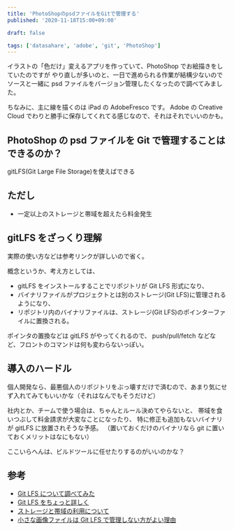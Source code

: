 ```yaml
---
title: 'PhotoShopのpsdファイルをGitで管理する'
published: '2020-11-18T15:00+09:00'

draft: false

tags: ['datasahare', 'adobe', 'git', 'PhotoShop']
---
```


イラストの「色だけ」変えるアプリを作っていて、PhotoShop でお絵描きをしていたのですが
やり直しが多いのと、一日で進められる作業が結構少ないので
ソースと一緒に psd ファイルをバージョン管理したくなったので調べてみました。

ちなみに、主に線を描くのは iPad の AdobeFresco です。
Adobe の Creative Cloud でわりと勝手に保存してくれてる感じなので、それはそれでいいのかも。

## PhotoShop の psd ファイルを Git で管理することはできるのか？

gitLFS(Git Large File Storage)を使えばできる

## ただし

- 一定以上のストレージと帯域を超えたら料金発生

## gitLFS をざっくり理解

実際の使い方などは参考リンクが詳しいので省く。

概念というか、考え方としては、

- gitLFS をインストールすることでリポジトリが Git LFS 形式になり、
- バイナリファイルがプロジェクトとは別のストレージ(Git LFS)に管理されるようになり、
- リポジトリ内のバイナリファイルは、ストレージ(Git LFS)のポインターファイルに置換される。

ポインタの置換などは gitLFS がやってくれるので、
push/pull/fetch などなど、フロントのコマンドは何も変わらないっぽい。

## 導入のハードル

個人開発なら、最悪個人のリポジトリをぶっ壊すだけで済むので、あまり気にせず入れてみてもいいかな（それはなんでもそうだけど）

社内とか、チームで使う場合は、ちゃんとルール決めてやらないと、
帯域を食いつぶして料金請求が大変なことになったり、
特に修正も追加もないバイナリが gitLFS に放置されそうな予感。
（置いておくだけのバイナリなら git に置いておくメリットはなにもない）

ここいらへんは、ビルドツールに任せたりするのがいいのかな？

## 参考

- [Git LFS について調べてみた](https://medium.com/nttlabs/enabling-git-lfs-c907ca393ccb)
- [Git LFS をちょっと詳しく](https://qiita.com/ikmski/items/5cc8b8832336b8d85429)
- [ストレージと帯域の利用について](https://docs.github.com/ja/free-pro-team@latest/github/managing-large-files/about-storage-and-bandwidth-usage)
- [小さな画像ファイルは Git LFS で管理しない方がよい理由](https://www.gitlab.jp/blog/2020/07/10/how-to-migrate-git-lfs/)
